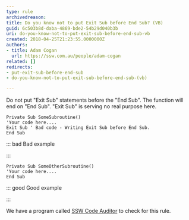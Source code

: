 ```yaml
---
type: rule
archivedreason: 
title: Do you know not to put Exit Sub before End Sub? (VB)
guid: 6c503b8d-daba-4869-bde2-54b29d040b3b
uri: do-you-know-not-to-put-exit-sub-before-end-sub-vb
created: 2018-04-25T21:23:55.0000000Z
authors:
- title: Adam Cogan
  url: https://ssw.com.au/people/adam-cogan
related: []
redirects:
- put-exit-sub-before-end-sub
- do-you-know-not-to-put-exit-sub-before-end-sub-(vb)

---
```


Do not put "Exit Sub" statements before the "End Sub". The function will end on "End Sub". "Exit Sub" is serving no real purpose here.

<!--endintro-->



```
Private Sub SomeSubroutine()
'Your code here....
Exit Sub ' Bad code - Writing Exit Sub before End Sub.
End Sub
```



::: bad
Bad example

:::



```
Private Sub SomeOtherSubroutine()
'Your code here....
End Sub
```



::: good
Good example

:::

We have a program called [SSW Code Auditor](https&#58;//www.ssw.com.au/ssw/CodeAuditor/Rules.aspx#ExitSub) to check for this rule.
